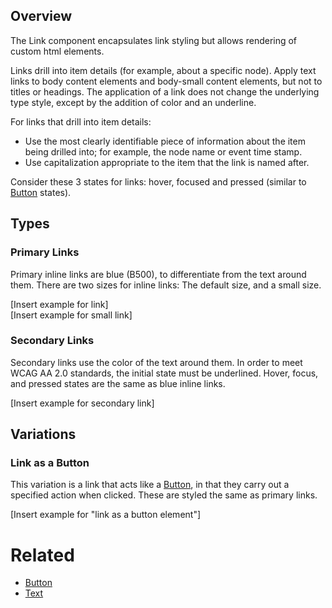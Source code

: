 ## Overview

The Link component encapsulates link styling but allows rendering of custom html elements.

Links drill into item details (for example, about a specific node). Apply text links to body content elements and body-small content elements, but not to titles or headings. The application of a link does not change the underlying type style, except by the addition of color and an underline.

For links that drill into item details:

- Use the most clearly identifiable piece of information about the item being drilled into; for example, the node name or event time stamp.
- Use capitalization appropriate to the item that the link is named after.

Consider these 3 states for links: hover, focused and pressed (similar to [Button](#/React%20Components/Button) states).

## Types

### Primary Links

Primary inline links are blue (B500), to differentiate from the text around them. There are two sizes for inline links: The default size, and a small size.

[Insert example for link]\
[Insert example for small link]

### Secondary Links

Secondary links use the color of the text around them. In order to meet WCAG AA 2.0 standards, the initial state must be underlined. Hover, focus, and pressed states are the same as blue inline links.

[Insert example for secondary link]

## Variations

### Link as a Button

This variation is a link that acts like a [Button](#/React%20Components/Button), in that they carry out a specified action when clicked. These are styled the same as primary links.

[Insert example for "link as a button element"]

# Related

- [Button](#/React%20Components/Button)
- [Text](#/React%20Components/Text)
